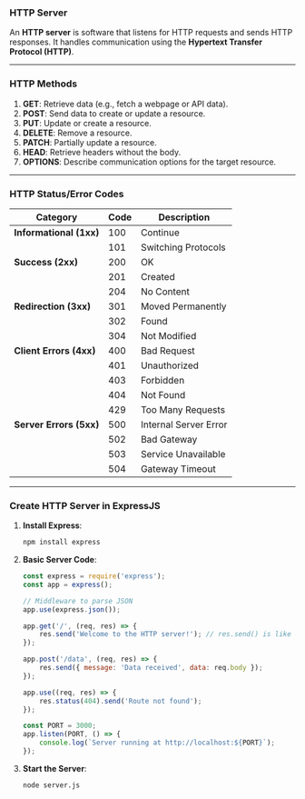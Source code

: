 ### HTTP Server
An **HTTP server** is software that listens for HTTP requests and sends HTTP responses. It handles communication using the **Hypertext Transfer Protocol (HTTP)**.

---

### HTTP Methods
1. **GET**: Retrieve data (e.g., fetch a webpage or API data).
2. **POST**: Send data to create or update a resource.
3. **PUT**: Update or create a resource.
4. **DELETE**: Remove a resource.
5. **PATCH**: Partially update a resource.
6. **HEAD**: Retrieve headers without the body.
7. **OPTIONS**: Describe communication options for the target resource.

---

### HTTP Status/Error Codes

| **Category**         | **Code** | **Description**                    |
|-----------------------|----------|------------------------------------|
| **Informational (1xx)** | 100      | Continue                           |
|                       | 101      | Switching Protocols                |
| **Success (2xx)**     | 200      | OK                                 |
|                       | 201      | Created                            |
|                       | 204      | No Content                         |
| **Redirection (3xx)** | 301      | Moved Permanently                  |
|                       | 302      | Found                              |
|                       | 304      | Not Modified                       |
| **Client Errors (4xx)**| 400      | Bad Request                        |
|                       | 401      | Unauthorized                       |
|                       | 403      | Forbidden                          |
|                       | 404      | Not Found                          |
|                       | 429      | Too Many Requests                  |
| **Server Errors (5xx)**| 500      | Internal Server Error              |
|                       | 502      | Bad Gateway                        |
|                       | 503      | Service Unavailable                |
|                       | 504      | Gateway Timeout                    |

---

### Create HTTP Server in ExpressJS

1. **Install Express**:
   ```bash
   npm install express
   ```

2. **Basic Server Code**:
   ```javascript
   const express = require('express');
   const app = express();

   // Middleware to parse JSON
   app.use(express.json());

   app.get('/', (req, res) => {
       res.send('Welcome to the HTTP server!'); // res.send() is like a return statement in C++
   });

   app.post('/data', (req, res) => {
       res.send({ message: 'Data received', data: req.body });
   });

   app.use((req, res) => {
       res.status(404).send('Route not found');
   });

   const PORT = 3000;
   app.listen(PORT, () => {
       console.log(`Server running at http://localhost:${PORT}`);
   });
   ```

3. **Start the Server**:
   ```bash
   node server.js
   ```

